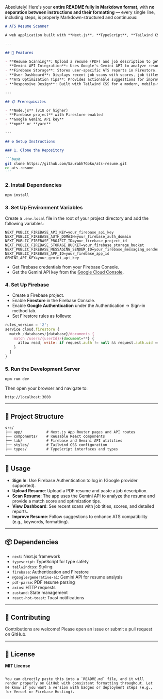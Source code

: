 Absolutely! Here's your **entire README fully in Markdown format**, with **no separation between instructions and their formatting** — every single line, including steps, is properly Markdown-structured and continuous:

````markdown
# ATS Resume Scanner

A web application built with **Next.js**, **TypeScript**, **Tailwind CSS**, and **Firebase** to scan resumes against job descriptions using the **Gemini API**, providing detailed feedback to optimize resumes for Applicant Tracking Systems (ATS). Features include a user dashboard displaying recent job scans with scores, similar to **Jobscan** and **ResumeWorded**.

---

## 🚀 Features

- **Resume Scanning**: Upload a resume (PDF) and job description to get an ATS compatibility score and detailed feedback.
- **Gemini API Integration**: Uses Google's Gemini API to analyze resumes and match them with job descriptions.
- **Firebase Storage**: Stores user-specific ATS reports in Firestore.
- **User Dashboard**: Displays recent job scans with scores, job titles, and resume details.
- **ATS Optimization Tips**: Provides actionable suggestions for improving resume formatting, keywords, and content, inspired by Jobscan and ResumeWorded.
- **Responsive Design**: Built with Tailwind CSS for a modern, mobile-friendly UI.

---

## 📋 Prerequisites

- **Node.js** (v18 or higher)
- **Firebase project** with Firestore enabled
- **Google Gemini API key**
- **npm** or **yarn**

---

## ⚙️ Setup Instructions

### 1. Clone the Repository

```bash
git clone https://github.com/Saurabh7Goku/ats-resume.git
cd ats-resume
```
````

### 2. Install Dependencies

```bash
npm install
```

### 3. Set Up Environment Variables

Create a `.env.local` file in the root of your project directory and add the following variables:

```env
NEXT_PUBLIC_FIREBASE_API_KEY=your_firebase_api_key
NEXT_PUBLIC_FIREBASE_AUTH_DOMAIN=your_firebase_auth_domain
NEXT_PUBLIC_FIREBASE_PROJECT_ID=your_firebase_project_id
NEXT_PUBLIC_FIREBASE_STORAGE_BUCKET=your_firebase_storage_bucket
NEXT_PUBLIC_FIREBASE_MESSAGING_SENDER_ID=your_firebase_messaging_sender_id
NEXT_PUBLIC_FIREBASE_APP_ID=your_firebase_app_id
GEMINI_API_KEY=your_gemini_api_key
```

- Get Firebase credentials from your Firebase Console.
- Get the Gemini API key from the [Google Cloud Console](https://console.cloud.google.com/).

### 4. Set Up Firebase

- Create a Firebase project.
- Enable **Firestore** in the Firebase Console.
- Enable **Google Authentication** under the Authentication → Sign-in method tab.
- Set Firestore rules as follows:

```js
rules_version = '2';
service cloud.firestore {
  match /databases/{database}/documents {
    match /users/{userId}/{document=**} {
      allow read, write: if request.auth != null && request.auth.uid == userId;
    }
  }
}
```

### 5. Run the Development Server

```bash
npm run dev
```

Then open your browser and navigate to:

```
http://localhost:3000
```

---

## 📁 Project Structure

```
src/
├── app/           # Next.js App Router pages and API routes
├── components/    # Reusable React components
├── lib/           # Firebase and Gemini API utilities
├── styles/        # Tailwind CSS configuration
├── types/         # TypeScript interfaces and types
```

---

## 🧪 Usage

- **Sign In**: Use Firebase Authentication to log in (Google provider supported).
- **Upload Resume**: Upload a PDF resume and paste a job description.
- **Scan Resume**: The app uses the Gemini API to analyze the resume and provide a match score and optimization tips.
- **View Dashboard**: See recent scans with job titles, scores, and detailed reports.
- **Improve Resume**: Follow suggestions to enhance ATS compatibility (e.g., keywords, formatting).

---

## 📦 Dependencies

- `next`: Next.js framework
- `typescript`: TypeScript for type safety
- `tailwindcss`: Styling
- `firebase`: Authentication and Firestore
- `@google/generative-ai`: Gemini API for resume analysis
- `pdf-parse`: PDF resume parsing
- `axios`: HTTP requests
- `zustand`: State management
- `react-hot-toast`: Toast notifications

---

## 🤝 Contributing

Contributions are welcome! Please open an issue or submit a pull request on GitHub.

---

## 📄 License

**MIT License**

```

You can directly paste this into a `README.md` file, and it will render properly on GitHub with consistent formatting throughout. Let me know if you want a version with badges or deployment steps (e.g., for Vercel or Firebase Hosting).
```
